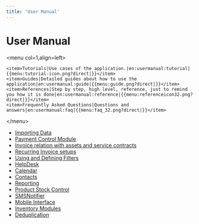 ```yaml
---
title: 'User Manual'
---
```


User Manual
===========

&lt;menu col=1,align=left&gt;

    <item>Tutorials|Use cases of the application.|en:usermanual:tutorial|{{menu:tutorial-icon.png?direct|}}</item>
    <item>Guides|Detailed guides about how to use the application|en:usermanual:guide|{{menu:guide.png?direct|}}</item>
    <item>References|Step by step, high level, reference, just to remind you how it is done|en:usermanual:reference|{{menu:referenceicon32.png?direct|}}</item>
    <item>Frequently Asked Questions|Questions and answers|en:usermanual:faq|{{menu:faq_32.png?direct|}}</item>

&lt;/menu&gt;

-   [Importing Data](importingdata)
-   [Payment Control Module](coreboscyp)
-   [Invoice relation with assets and service
    contracts](invoiceassetssc)
-   [Recurring Invoice setups](recurringinvoice)
-   [Using and Defining Filters](using_filters)
-   [HelpDesk](helpdesk)
-   [Calendar](calendar)
-   [Contacts](contacts)
-   [Reporting](reporting)
-   [Product Stock Control](productstockcontrol)
-   [SMSNotifier](smsnotifier)
-   [Mobile Interface](mobileui)
-   [Inventory Modules](inventorymodules)
-   [Deduplication](deduplication)
